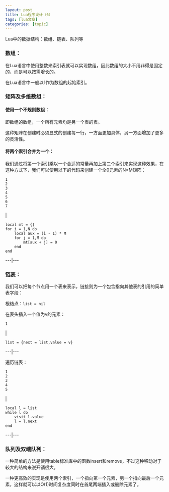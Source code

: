 ```yaml
---
layout: post
title: Lua程序设计（6） 
tags: [lua文章]
categories: [topic]
---
```

Lua中的数据结构：数组、链表、队列等

### 数组：

在Lua语言中使用整数来索引表就可以实现数组，因此数组的大小不用非得是固定的，而是可以按需增长的。

在Lua语言中一般以1作为数组的起始索引。

### 矩阵及多维数组：

#### 使用一个不规则数组：

即数组的数组，一个所有元素均是另一个表的表。

这种矩阵在创建时必须显式的创建每一行，一方面更加具体，另一方面增加了更多的灵活性。

#### 将两个索引合并为一个：

我们通过将第一个索引乘以一个合适的常量再加上第二个索引来实现这种效果，在这种方式下，我们可以使用以下的代码来创建一个全0元素的N*M矩阵：

    
    
    1  
    2  
    3  
    4  
    5  
    6  
    7  
    

|

    
    
    local mt = {}  
    for i = 1,N do  
    	local aux = (i - 1) * M  
    	for j = 1,M do  
    		mt[aux + j] = 0  
    	end  
    end  
      
  
---|---  
  
### 链表：

我们可以把每个节点用一个表来表示，链接则为一个包含指向其他表的引用的简单表字段：

根结点：`list = nil`

在表头插入一个值为v的元素：

    
    
    1  
    

|

    
    
    list = {next = list,value = v}  
      
  
---|---  
  
遍历链表：

    
    
    1  
    2  
    3  
    4  
    5  
    

|

    
    
    local l = list  
    while l do  
    	visit l.value  
    	l = l.next  
    end  
      
  
---|---  
  
### 队列及双端队列：

一种简单的方法是使用table标准库中的函数insert和remove，不过这种移动对于较大的结构来说开销很大。

一种更高效的实现是使用两个索引，一个指向第一个元素，另一个指向最后一个元素，这样就可以以O(1)时间复杂度同时在首尾两端插入或删除元素了。